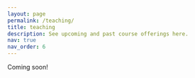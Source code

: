 ```yaml
---
layout: page
permalink: /teaching/
title: teaching
description: See upcoming and past course offerings here. 
nav: true
nav_order: 6
---
```


Coming soon!

